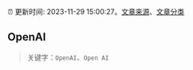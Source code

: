 :alarm_clock: 更新时间: 2023-11-29 15:00:27。[文章来源](/README.md)、[文章分类](/TAGS.md)

## OpenAI


> 关键字：`OpenAI`、`Open AI`




